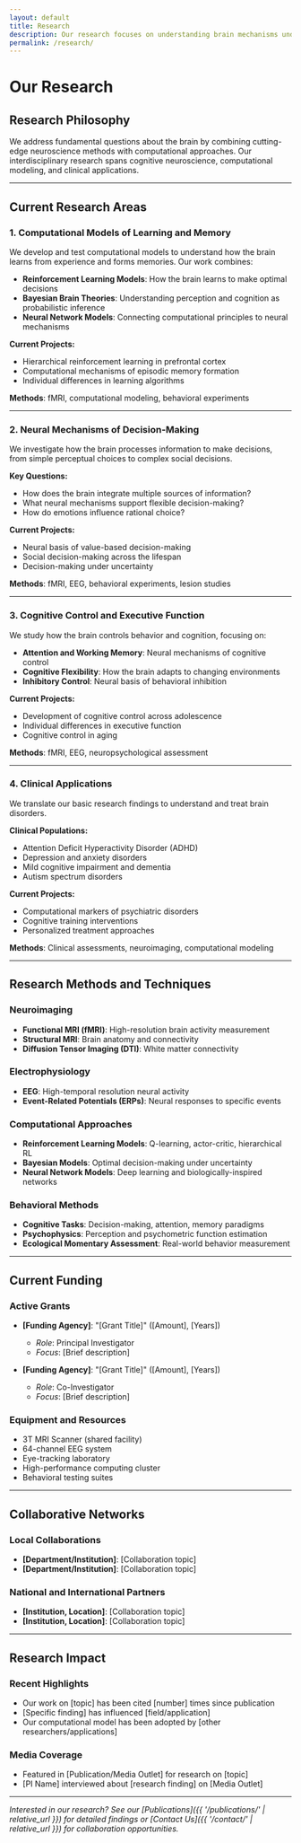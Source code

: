 ```yaml
---
layout: default
title: Research
description: Our research focuses on understanding brain mechanisms underlying cognition and behavior
permalink: /research/
---
```


# Our Research

<div class="research-focus">
  <h2>Research Philosophy</h2>
  <p>We address fundamental questions about the brain by combining cutting-edge neuroscience methods with computational approaches. Our interdisciplinary research spans cognitive neuroscience, computational modeling, and clinical applications.</p>
</div>

---

## Current Research Areas

### 1. Computational Models of Learning and Memory

We develop and test computational models to understand how the brain learns from experience and forms memories. Our work combines:

- **Reinforcement Learning Models**: How the brain learns to make optimal decisions
- **Bayesian Brain Theories**: Understanding perception and cognition as probabilistic inference
- **Neural Network Models**: Connecting computational principles to neural mechanisms

**Current Projects:**
- Hierarchical reinforcement learning in prefrontal cortex
- Computational mechanisms of episodic memory formation
- Individual differences in learning algorithms

**Methods**: fMRI, computational modeling, behavioral experiments

---

### 2. Neural Mechanisms of Decision-Making

We investigate how the brain processes information to make decisions, from simple perceptual choices to complex social decisions.

**Key Questions:**
- How does the brain integrate multiple sources of information?
- What neural mechanisms support flexible decision-making?
- How do emotions influence rational choice?

**Current Projects:**
- Neural basis of value-based decision-making
- Social decision-making across the lifespan
- Decision-making under uncertainty

**Methods**: fMRI, EEG, behavioral experiments, lesion studies

---

### 3. Cognitive Control and Executive Function

We study how the brain controls behavior and cognition, focusing on:

- **Attention and Working Memory**: Neural mechanisms of cognitive control
- **Cognitive Flexibility**: How the brain adapts to changing environments  
- **Inhibitory Control**: Neural basis of behavioral inhibition

**Current Projects:**
- Development of cognitive control across adolescence
- Individual differences in executive function
- Cognitive control in aging

**Methods**: fMRI, EEG, neuropsychological assessment

---

### 4. Clinical Applications

We translate our basic research findings to understand and treat brain disorders.

**Clinical Populations:**
- Attention Deficit Hyperactivity Disorder (ADHD)
- Depression and anxiety disorders
- Mild cognitive impairment and dementia
- Autism spectrum disorders

**Current Projects:**
- Computational markers of psychiatric disorders
- Cognitive training interventions
- Personalized treatment approaches

**Methods**: Clinical assessments, neuroimaging, computational modeling

---

## Research Methods and Techniques

### Neuroimaging
- **Functional MRI (fMRI)**: High-resolution brain activity measurement
- **Structural MRI**: Brain anatomy and connectivity
- **Diffusion Tensor Imaging (DTI)**: White matter connectivity

### Electrophysiology
- **EEG**: High-temporal resolution neural activity
- **Event-Related Potentials (ERPs)**: Neural responses to specific events

### Computational Approaches
- **Reinforcement Learning Models**: Q-learning, actor-critic, hierarchical RL
- **Bayesian Models**: Optimal decision-making under uncertainty
- **Neural Network Models**: Deep learning and biologically-inspired networks

### Behavioral Methods
- **Cognitive Tasks**: Decision-making, attention, memory paradigms
- **Psychophysics**: Perception and psychometric function estimation
- **Ecological Momentary Assessment**: Real-world behavior measurement

---

## Current Funding

### Active Grants
- **[Funding Agency]**: "[Grant Title]" ([Amount], [Years])
  - *Role*: Principal Investigator
  - *Focus*: [Brief description]

- **[Funding Agency]**: "[Grant Title]" ([Amount], [Years])
  - *Role*: Co-Investigator  
  - *Focus*: [Brief description]

### Equipment and Resources
- 3T MRI Scanner (shared facility)
- 64-channel EEG system
- Eye-tracking laboratory
- High-performance computing cluster
- Behavioral testing suites

---

## Collaborative Networks

### Local Collaborations
- **[Department/Institution]**: [Collaboration topic]
- **[Department/Institution]**: [Collaboration topic]

### National and International Partners
- **[Institution, Location]**: [Collaboration topic]
- **[Institution, Location]**: [Collaboration topic]

---

## Research Impact

### Recent Highlights
- Our work on [topic] has been cited [number] times since publication
- [Specific finding] has influenced [field/application]
- Our computational model has been adopted by [other researchers/applications]

### Media Coverage
- Featured in [Publication/Media Outlet] for research on [topic]
- [PI Name] interviewed about [research finding] on [Media Outlet]

---

*Interested in our research? See our [Publications]({{ '/publications/' | relative_url }}) for detailed findings or [Contact Us]({{ '/contact/' | relative_url }}) for collaboration opportunities.*
